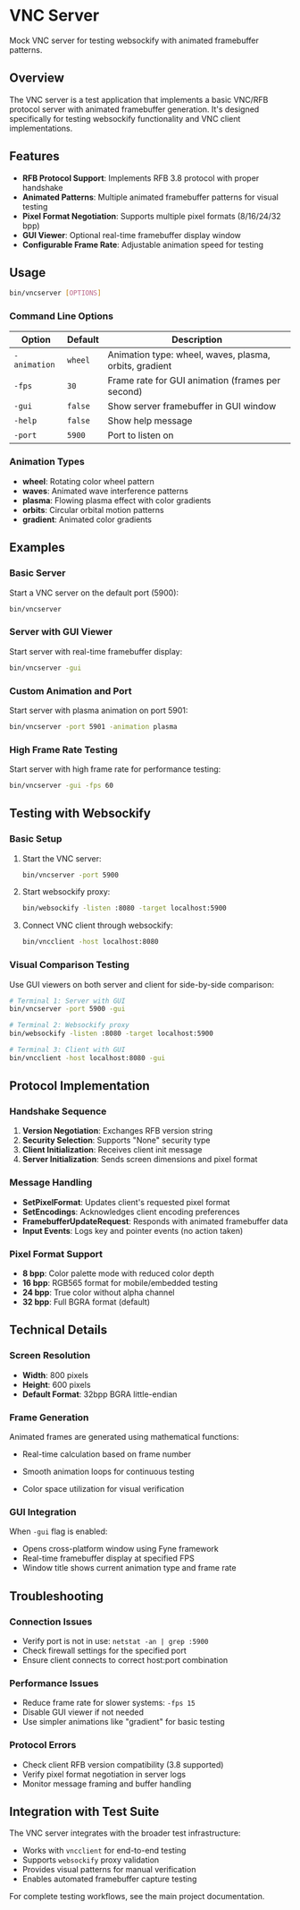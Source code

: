 # VNC Server

Mock VNC server for testing websockify with animated framebuffer patterns.

## Overview

The VNC server is a test application that implements a basic VNC/RFB protocol server with animated framebuffer generation. It's designed specifically for testing websockify functionality and VNC client implementations.

## Features

- **RFB Protocol Support**: Implements RFB 3.8 protocol with proper handshake
- **Animated Patterns**: Multiple animated framebuffer patterns for visual testing
- **Pixel Format Negotiation**: Supports multiple pixel formats (8/16/24/32 bpp)
- **GUI Viewer**: Optional real-time framebuffer display window
- **Configurable Frame Rate**: Adjustable animation speed for testing

## Usage

```bash
bin/vncserver [OPTIONS]
```

### Command Line Options

| Option | Default | Description |
|--------|---------|-------------|
| `-animation` | `wheel` | Animation type: wheel, waves, plasma, orbits, gradient |
| `-fps` | `30` | Frame rate for GUI animation (frames per second) |
| `-gui` | `false` | Show server framebuffer in GUI window |
| `-help` | `false` | Show help message |
| `-port` | `5900` | Port to listen on |

### Animation Types

- **wheel**: Rotating color wheel pattern
- **waves**: Animated wave interference patterns
- **plasma**: Flowing plasma effect with color gradients
- **orbits**: Circular orbital motion patterns
- **gradient**: Animated color gradients

## Examples

### Basic Server

Start a VNC server on the default port (5900):

```bash
bin/vncserver
```

### Server with GUI Viewer

Start server with real-time framebuffer display:

```bash
bin/vncserver -gui
```

### Custom Animation and Port

Start server with plasma animation on port 5901:

```bash
bin/vncserver -port 5901 -animation plasma
```

### High Frame Rate Testing

Start server with high frame rate for performance testing:

```bash
bin/vncserver -gui -fps 60
```

## Testing with Websockify

### Basic Setup

1. Start the VNC server:
   ```bash
   bin/vncserver -port 5900
   ```

2. Start websockify proxy:
   ```bash
   bin/websockify -listen :8080 -target localhost:5900
   ```

3. Connect VNC client through websockify:
   ```bash
   bin/vncclient -host localhost:8080
   ```

### Visual Comparison Testing

Use GUI viewers on both server and client for side-by-side comparison:

```bash
# Terminal 1: Server with GUI
bin/vncserver -port 5900 -gui

# Terminal 2: Websockify proxy  
bin/websockify -listen :8080 -target localhost:5900

# Terminal 3: Client with GUI
bin/vncclient -host localhost:8080 -gui
```

## Protocol Implementation

### Handshake Sequence

1. **Version Negotiation**: Exchanges RFB version string
2. **Security Selection**: Supports "None" security type
3. **Client Initialization**: Receives client init message
4. **Server Initialization**: Sends screen dimensions and pixel format

### Message Handling

- **SetPixelFormat**: Updates client's requested pixel format
- **SetEncodings**: Acknowledges client encoding preferences
- **FramebufferUpdateRequest**: Responds with animated framebuffer data
- **Input Events**: Logs key and pointer events (no action taken)

### Pixel Format Support

- **8 bpp**: Color palette mode with reduced color depth
- **16 bpp**: RGB565 format for mobile/embedded testing
- **24 bpp**: True color without alpha channel
- **32 bpp**: Full BGRA format (default)

## Technical Details

### Screen Resolution

- **Width**: 800 pixels
- **Height**: 600 pixels
- **Default Format**: 32bpp BGRA little-endian

### Frame Generation

Animated frames are generated using mathematical functions:
- Real-time calculation based on frame number

- Smooth animation loops for continuous testing
- Color space utilization for visual verification

### GUI Integration

When `-gui` flag is enabled:

- Opens cross-platform window using Fyne framework
- Real-time framebuffer display at specified FPS
- Window title shows current animation type and frame rate

## Troubleshooting

### Connection Issues

- Verify port is not in use: `netstat -an | grep :5900`
- Check firewall settings for the specified port
- Ensure client connects to correct host:port combination

### Performance Issues

- Reduce frame rate for slower systems: `-fps 15`
- Disable GUI viewer if not needed
- Use simpler animations like "gradient" for basic testing

### Protocol Errors

- Check client RFB version compatibility (3.8 supported)
- Verify pixel format negotiation in server logs
- Monitor message framing and buffer handling

## Integration with Test Suite

The VNC server integrates with the broader test infrastructure:

- Works with `vncclient` for end-to-end testing
- Supports `websockify` proxy validation
- Provides visual patterns for manual verification
- Enables automated framebuffer capture testing

For complete testing workflows, see the main project documentation.

